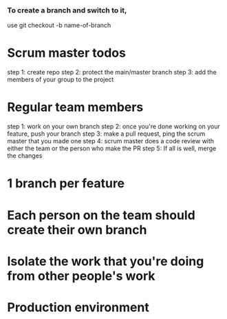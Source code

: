### To create a branch and switch to it,
use git checkout -b name-of-branch
# Scrum master todos
step 1: create repo
step 2: protect the main/master branch
step 3: add the members of your group to the project

# Regular team members
step 1: work on your own branch
step 2: once you're done working on your feature, push your branch
step 3: make a pull request, ping the scrum master that you made one
step 4: scrum master does a code review with either the team or the person who make the PR
step 5: If all is well, merge the changes

# 1 branch per feature
# Each person on the team should create their own branch
# Isolate the work that you're doing from other people's work
# Production environment